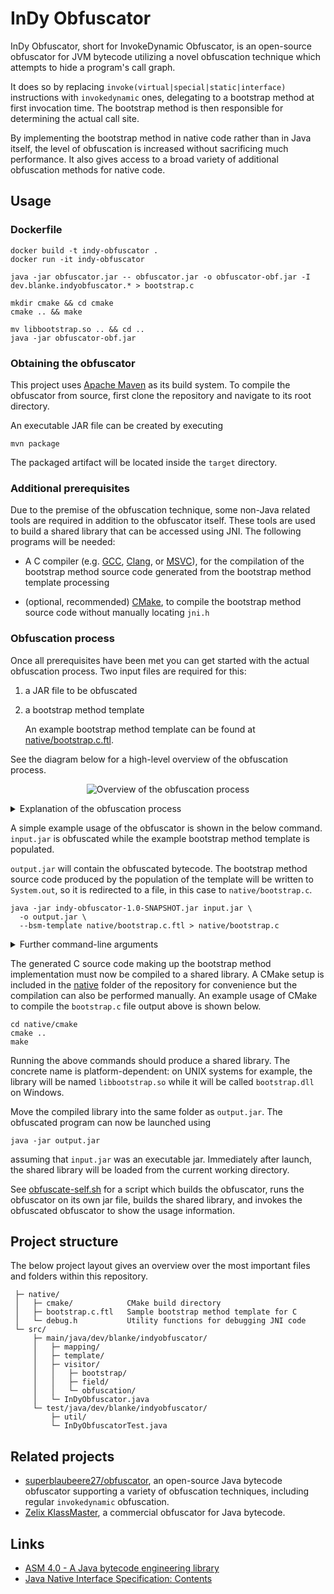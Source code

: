 # InDy Obfuscator

InDy Obfuscator, short for InvokeDynamic Obfuscator, is an open-source obfuscator for JVM bytecode utilizing a novel
obfuscation technique which attempts to hide a program's call graph.

It does so by replacing `invoke(virtual|special|static|interface)` instructions with `invokedynamic` ones, delegating
to a bootstrap method at first invocation time. The bootstrap method is then responsible for determining the actual
call site.

By implementing the bootstrap method in native code rather than in Java itself, the level of obfuscation is increased
without sacrificing much performance. It also gives access to a broad variety of additional obfuscation methods for
native code.

## Usage

### Dockerfile

```shell
docker build -t indy-obfuscator .
docker run -it indy-obfuscator

java -jar obfuscator.jar -- obfuscator.jar -o obfuscator-obf.jar -I dev.blanke.indyobfuscator.* > bootstrap.c

mkdir cmake && cd cmake
cmake .. && make

mv libbootstrap.so .. && cd ..
java -jar obfuscator-obf.jar
```

### Obtaining the obfuscator

This project uses [Apache Maven](https://maven.apache.org/) as its build system. To compile the obfuscator from source,
first clone the repository and navigate to its root directory.

An executable JAR file can be created by executing

```shell
mvn package
```

The packaged artifact will be located inside the `target` directory.

### Additional prerequisites

Due to the premise of the obfuscation technique, some non-Java related tools are required in addition to the obfuscator
itself. These tools are used to build a shared library that can be accessed using JNI. The following programs will be
needed:

- A C compiler (e.g. [GCC](https://gcc.gnu.org/), [Clang](https://clang.llvm.org/),
  or [MSVC](https://visualstudio.microsoft.com/vs/features/cplusplus/)), for the compilation of the bootstrap method
  source code generated from the bootstrap method template processing

- (optional, recommended) [CMake](https://cmake.org/), to compile the bootstrap method source code without manually
  locating `jni.h`

### Obfuscation process

Once all prerequisites have been met you can get started with the actual obfuscation process. Two input files are
required for this:

1. a JAR file to be obfuscated

2. a bootstrap method template

   An example bootstrap method template can be found at [native/bootstrap.c.ftl](src/main/resources/bootstrap.c.ftl).

See the diagram below for a high-level overview of the obfuscation process.

<p align="center">
    <img src="../figures/obfuscation-overview.png" alt="Overview of the obfuscation process">
</p>

<details>
<summary>Explanation of the obfuscation process</summary>

> The blue path represents the input file which gets obfuscated (or specific parts of it), while the orange path
> represents the processing of the bootstrap method template. The provided template file is populated using information
> gained in the obfuscation phase (most notably the symbol table and information about the bootstrap method) to produce
> valid source code making up the native implementation of the bootstrap method.
>
> The generated source code will be compiled into a native library which is loaded by the obfuscated program at runtime.
> As the compilation of the generated source code is out of scope for the obfuscator, this step will need to be executed
> manually or scripted.
>
> In the end, two artifacts will together make up the obfuscated program: an obfuscated jar or class file and a native
> library.
</details>

A simple example usage of the obfuscator is shown in the below command. `input.jar` is obfuscated while the example
bootstrap method template is populated.

`output.jar` will contain the obfuscated bytecode. The bootstrap method source code produced by the population of the
template will be written to `System.out`, so it is redirected to a file, in this case to `native/bootstrap.c`.

```shell
java -jar indy-obfuscator-1.0-SNAPSHOT.jar input.jar \
  -o output.jar \
  --bsm-template native/bootstrap.c.ftl > native/bootstrap.c
```

<details>
<summary>Further command-line arguments</summary>

- `--bsm-owner` can be used to manually specify the class which should contain the bootstrap method stub in case the
  owner cannot be determined automatically.

  By default, the main class of a jar file is used. This option has no effect when the input is a class file.

- `--bsm-name` can be used to manually specify the name of the bootstrap method in case a method with the same name
  and signature already exists within the class that should contain the bootstrap method.

- `-I` or `--include` can be used to specify one or more regular expressions matching fully qualified class names of
  classes to be included in the obfuscation.

  Non-confidential dependencies that require no obfuscation can and should be excluded from the obfuscation process
  by limiting the obfuscation to application-specific classes.

- `--help` can be used to show usage information and to list available command-line parameters.
</details>

The generated C source code making up the bootstrap method implementation must now be compiled to a shared library.
A CMake setup is included in the [native](native) folder of the repository for convenience but the compilation can also
be performed manually. An example usage of CMake to compile the `bootstrap.c` file output above is shown below.

```shell
cd native/cmake
cmake ..
make
```

Running the above commands should produce a shared library. The concrete name is platform-dependent: on UNIX systems for
example, the library will be named `libbootstrap.so` while it will be called `bootstrap.dll` on Windows.

Move the compiled library into the same folder as `output.jar`. The obfuscated program can now be launched using

```shell
java -jar output.jar
```

assuming that `input.jar` was an executable jar. Immediately after launch, the shared library will be loaded from the
current working directory.

See [obfuscate-self.sh](obfuscate-self.sh) for a script which builds the obfuscator, runs the obfuscator on its own jar
file, builds the shared library, and invokes the obfuscated obfuscator to show the usage information.

## Project structure

The below project layout gives an overview over the most important files and folders within this repository.

```text
 ├─ native/
 │   ├─ cmake/            CMake build directory
 │   ├─ bootstrap.c.ftl   Sample bootstrap method template for C
 │   └─ debug.h           Utility functions for debugging JNI code
 └─ src/
     ├─ main/java/dev/blanke/indyobfuscator/
     │   ├─ mapping/
     │   ├─ template/
     │   ├─ visitor/
     │   │   ├─ bootstrap/
     │   │   ├─ field/
     │   │   └─ obfuscation/
     │   └─ InDyObfuscator.java
     └─ test/java/dev/blanke/indyobfuscator/
         ├─ util/
         └─ InDyObfuscatorTest.java
```

## Related projects

- [superblaubeere27/obfuscator](https://github.com/superblaubeere27/obfuscator), an open-source Java bytecode obfuscator
  supporting a variety of obfuscation techniques, including regular `invokedynamic` obfuscation.
- [Zelix KlassMaster](https://www.zelix.com/klassmaster/index.html), a commercial obfuscator for Java bytecode.

## Links

- [ASM 4.0 - A Java bytecode engineering library](https://asm.ow2.io/asm4-guide.pdf)
- [Java Native Interface Specification: Contents](https://docs.oracle.com/en/java/javase/18/docs/specs/jni/)
